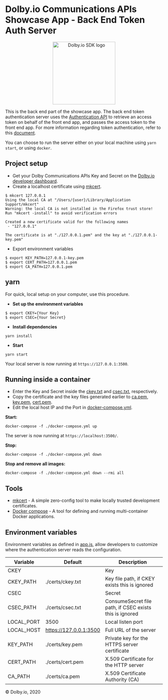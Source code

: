 Dolby.io Communications APIs Showcase App - Back End Token Auth Server
=====================

<p align="center">
<img src="https://avatars.githubusercontent.com/u/18720732?s=400&u=45d941e2da8503d7e226d1b868accdc132327652" alt="Dolby.io SDK logo" title="Dolby.io logo" width="200"/>
</p>

This is the back end part of the showcase app. The back end token authentication server uses the [Authentication API](https://docs.dolby.io/communications-apis/reference/authentication-api) to retrieve an access token on behalf of the front end app, and passes the access token to the front end app. For more information regarding token authentication, refer to this [document](https://docs.dolby.io/communications-apis/docs/guides-client-authentication#initialize-the-sdk-with-secure-authentication).

You can choose to run the server either on your local machine using `yarn start`, or using `docker`.

## Project setup

- Get your Dolby Communications APIs Key and Secret on the [Dolby.io developer dashboard](https://dashboard.dolby.io/).
- Create a localhost certificate using [mkcert](https://github.com/FiloSottile/mkcert).
```
$ mkcert 127.0.0.1
Using the local CA at "/Users/{user}/Library/Application Support/mkcert" 
Warning: the local CA is not installed in the Firefox trust store! 
Run "mkcert -install" to avoid verification errors 

Created a new certificate valid for the following names 
 - "127.0.0.1"

The certificate is at "./127.0.0.1.pem" and the key at "./127.0.0.1-key.pem"

```
- Export environment variables
```
$ export KEY_PATH=127.0.0.1-key.pem 
$ export CERT_PATH=127.0.0.1.pem 
$ export CA_PATH=127.0.0.1.pem
```
## yarn
 For quick, local setup on your computer, use this procedure.
 - **Set up the environment variables**
 ```
$ export CKEY={Your Key}
$ export CSEC={Your Secret}
 ```
 - **Install dependencies**
 ```
 yarn install
 ```
 - **Start**
 ```
 yarn start
 ```
 Your local server is now running at `https://127.0.0.1:3500`.

## Running inside a container

 - Enter the Key and Secret inside the [ckey.txt](./certs/ckey.txt) and [csec.txt](./certs/csec.txt), respectively.
 - Copy the certificate and the key files generated earlier to [ca.pem](./certs/ca.pem), [key.pem](./certs/key.pem), [cert.pem](./certs/cert.pem).
 - Edit the local host IP and the Port in [docker-compose.yml](./docker-compose.yml).

**Start:**

`docker-compose -f ./docker-compose.yml up`

The server is now running at `https://localhost:3500/`.

**Stop:**

`docker-compose -f ./docker-compose.yml down`

**Stop and remove all images:**

`docker-compose -f ./docker-compose.yml down --rmi all`

## Tools
  * [mkcert](https://github.com/FiloSottile/mkcert) - A simple zero-config tool to make locally trusted development certificates.
  * [Docker compose](https://docs.docker.com/compose/) - A tool for defining and running multi-container Docker applications.

## Environment variables

Environment variables as defined in [app.js](src/app.js), allow developers to customize where the authentication server reads the configuration.

| Variable   | Default  | Description     |
|----------  | -------- | --------    |
| CKEY       |      | Key |
| CKEY_PATH  | ./certs/ckey.txt | Key file path, if CKEY exists this is ignored | 
| CSEC       |      | Secret|
| CSEC_PATH  | ./certs/csec.txt | ConsumeSecret file path, if CSEC exists this is ignored| 
| LOCAL_PORT | 3500 | Local listen port | 
| LOCAL_HOST | https://127.0.0.1:3500 | Full URL of the server|
| KEY_PATH | ./certs/key.pem | Private key for the HTTPS server certificate|
| CERT_PATH | ./certs/cert.pem | X.509 Certificate for the HTTP server|
| CA_PATH | ./certs/ca.pem | X.509 Certificate Authority (CA)|

© Dolby.io, 2020
